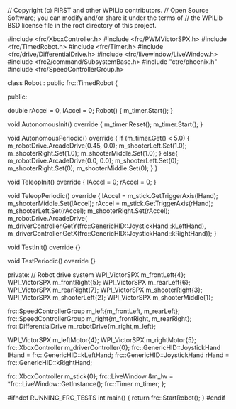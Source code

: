 // Copyright (c) FIRST and other WPILib contributors.
// Open Source Software; you can modify and/or share it under the terms of
// the WPILib BSD license file in the root directory of this project.

#include <frc/XboxController.h>
#include <frc/PWMVictorSPX.h>
#include <frc/TimedRobot.h>
#include <frc/Timer.h>
#include <frc/drive/DifferentialDrive.h>
#include <frc/livewindow/LiveWindow.h>
#include <frc2/command/SubsystemBase.h>
#include "ctre/phoenix.h"
#include <frc/SpeedControllerGroup.h>

class Robot : public frc::TimedRobot {
  
  public:
  
  double rAccel = 0, lAccel = 0;
  Robot()
  {
    m_timer.Start();
  }

  void AutonomousInit() override
  {
    m_timer.Reset();
    m_timer.Start();
  }

  void AutonomousPeriodic() override
  {
    if (m_timer.Get() < 5.0)
    {
      m_robotDrive.ArcadeDrive(0.45, 0.0);
      m_shooterLeft.Set(1.0);
      m_shooterRight.Set(1.0);
      m_shooterMiddle.Set(1.0);
    }
    else{
      m_robotDrive.ArcadeDrive(0.0, 0.0);
      m_shooterLeft.Set(0);
      m_shooterRight.Set(0);
      m_shooterMiddle.Set(0);
    }
  }

  void TeleopInit() override {
    lAccel = 0;
    rAccel = 0;
  }

  void TeleopPeriodic() override
  {
      lAccel = m_stick.GetTriggerAxis(lHand);
      m_shooterMiddle.Set(lAccel);
      rAccel = m_stick.GetTriggerAxis(rHand);
      m_shooterLeft.Set(rAccel);
      m_shooterRight.Set(rAccel);
        m_robotDrive.ArcadeDrive(
        m_driverController.GetY(frc::GenericHID::JoystickHand::kLeftHand),
        m_driverController.GetX(frc::GenericHID::JoystickHand::kRightHand));
  }
      

  void TestInit() override {}

  void TestPeriodic() override {}

private:
  // Robot drive system
  WPI_VictorSPX m_frontLeft{4};
  WPI_VictorSPX m_frontRight{5};
  WPI_VictorSPX m_rearLeft{6};
  WPI_VictorSPX m_rearRight{7};
  WPI_VictorSPX m_shooterRight{3};
  WPI_VictorSPX m_shooterLeft{2};
  WPI_VictorSPX m_shooterMiddle{1};

  frc::SpeedControllerGroup m_left{m_frontLeft, m_rearLeft};
  frc::SpeedControllerGroup m_right{m_frontRight, m_rearRight};
  frc::DifferentialDrive m_robotDrive{m_right,m_left};

  WPI_VictorSPX m_leftMotor{4};
  WPI_VictorSPX m_rightMotor{5};
  frc::XboxController m_driverController{0};
  frc::GenericHID::JoystickHand lHand = frc::GenericHID::kLeftHand;
  frc::GenericHID::JoystickHand rHand = frc::GenericHID::kRightHand;

  frc::XboxController m_stick{0};
  frc::LiveWindow &m_lw = *frc::LiveWindow::GetInstance();
  frc::Timer m_timer;
};

#ifndef RUNNING_FRC_TESTS
int main()
{
  return frc::StartRobot<Robot>();
}
#endif
